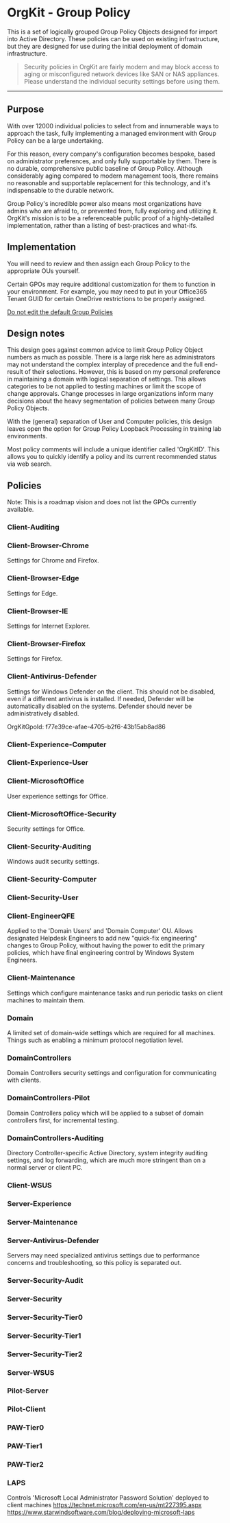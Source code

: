 
# OrgKit - Group Policy
This is a set of logically grouped Group Policy Objects designed for import into Active Directory. These policies can be used on existing infrastructure, but they are designed for use during the initial deployment of domain infrastructure.

> Security policies in OrgKit are fairly modern and may block access to aging or misconfigured network devices like SAN or NAS appliances. Please understand the individual security settings before using them.

****

## Purpose
With over 12000 individual policies to select from and innumerable ways to approach the task, fully implementing a managed environment with Group Policy can be a large undertaking.

For this reason, every company's configuration becomes bespoke, based on administrator preferences, and only fully supportable by them. There is no durable, comprehensive public baseline of Group Policy. Although considerably aging compared to modern management tools, there remains no reasonable and supportable replacement for this technology, and it's indispensable to the durable network.

Group Policy's incredible power also means most organizations have admins who are afraid to, or prevented from, fully exploring and utilizing it. OrgKit's mission is to be a referenceable public proof of a highly-detailed implementation, rather than a listing of best-practices and what-ifs.

## Implementation
You will need to review and then assign each Group Policy to the appropriate OUs yourself.

Certain GPOs may require additional customization for them to function in your environment. For example, you may need to put in your Office365 Tenant GUID for certain OneDrive restrictions to be properly assigned.

[Do not edit the default Group Policies](https://docs.microsoft.com/en-us/previous-versions/windows/it-pro/windows-server-2003/cc779159(v=ws.10))

## Design notes
This design goes against common advice to limit Group Policy Object numbers as much as possible. There is a large risk here as administrators may not understand the complex interplay of precedence and the full end-result of their selections.
However, this is based on my personal preference in maintaining a domain with logical separation of settings. This allows categories to be not applied to testing machines or limit the scope of change approvals. Change processes in large organizations inform many decisions about the heavy segmentation of policies between many Group Policy Objects.

With the (general) separation of User and Computer policies, this design leaves open the option for Group Policy Loopback Processing in training lab environments.

Most policy comments will include a unique identifier called 'OrgKitID'. This allows you to quickly identify a policy and its current recommended status via web search.

## Policies
Note: This is a roadmap vision and does not list the GPOs currently available.

### Client-Auditing

### Client-Browser-Chrome
Settings for Chrome and Firefox.

### Client-Browser-Edge
Settings for Edge.

### Client-Browser-IE
Settings for Internet Explorer.

### Client-Browser-Firefox
Settings for Firefox.

### Client-Antivirus-Defender
Settings for Windows Defender on the client. This should not be disabled, even if a different antivirus is installed. If needed, Defender will be automatically disabled on the systems. Defender should never be administratively disabled.

OrgKitGpoId: f77e39ce-afae-4705-b2f6-43b15ab8ad86

### Client-Experience-Computer

### Client-Experience-User

### Client-MicrosoftOffice
User experience settings for Office.

### Client-MicrosoftOffice-Security
Security settings for Office.

### Client-Security-Auditing
Windows audit security settings.

### Client-Security-Computer

### Client-Security-User

### Client-EngineerQFE
Applied to the 'Domain Users' and 'Domain Computer' OU. Allows designated Helpdesk Engineers to add new "quick-fix engineering" changes to Group Policy, without having the power to edit the primary policies, which have final engineering control by Windows System Engineers.

### Client-Maintenance
Settings which configure maintenance tasks and run periodic tasks on client machines to maintain them.

### Domain
A limited set of domain-wide settings which are required for all machines. Things such as enabling a minimum protocol negotiation level.

### DomainControllers
Domain Controllers security settings and configuration for communicating with clients.

### DomainControllers-Pilot
Domain Controllers policy which will be applied to a subset of domain controllers first, for incremental testing.

### DomainControllers-Auditing
Directory Controller-specific Active Directory, system integrity auditing settings, and log forwarding, which are much more stringent than on a normal server or client PC.

### Client-WSUS

### Server-Experience

### Server-Maintenance

### Server-Antivirus-Defender
Servers may need specialized antivirus settings due to performance concerns and troubleshooting, so this policy is separated out.

### Server-Security-Audit

### Server-Security

### Server-Security-Tier0

### Server-Security-Tier1

### Server-Security-Tier2

### Server-WSUS

### Pilot-Server

### Pilot-Client

### PAW-Tier0

### PAW-Tier1

### PAW-Tier2

### LAPS
Controls 'Microsoft Local Administrator Password Solution' deployed to client machines
https://technet.microsoft.com/en-us/mt227395.aspx
https://www.starwindsoftware.com/blog/deploying-microsoft-laps
